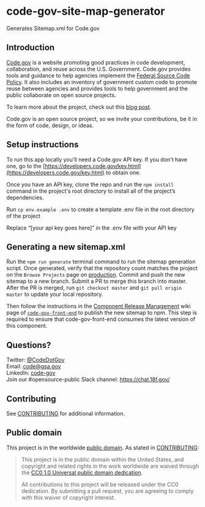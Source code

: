 # code-gov-site-map-generator
Generates Sitemap.xml for Code.gov

## Introduction

[Code.gov](https://code.gov) is a website promoting good practices in code development, collaboration, and reuse across the U.S.  Government. Code.gov provides tools and guidance to help agencies implement the [Federal Source Code Policy](https://sourcecode.cio.gov). It also includes an inventory of government custom code to promote reuse between agencies and provides tools to help government and the public collaborate on open source projects.

To learn more about the project, check out this [blog post](https://www.whitehouse.gov/blog/2016/08/08/peoples-code).

Code.gov is an open source project, so we invite your contributions, be it in the form of code, design, or ideas.

## Setup instructions
To run this app locally you'll need a Code.gov API key. If you don't have one, go to the [https://developers.code.gov/key.html](https://developers.code.gov/key.html) to obtain one.

Once you have an API key, clone the repo and run the `npm install` command in the project's root directory to install all of the project’s dependencies.

Run `cp env.example .env` to create a template .env file in the root directory of the project 

Replace “[your api key goes here]” in the .env file with your API key

## Generating a new sitemap.xml

Run the `npm run generate` terminal command to run the sitemap generation script. Once generated, verify that the repository count matches the project on the `Browse Projects` page on [production](https://code.gov/browse-projects?page=1&size=10&sort=data_quality). Commit and push the new sitemap to a new branch. Submit a PR to merge this branch into master. After the PR is merged, run `git checkout master` and `git pull origin master` to update your local repository.

Then follow the instructions in the [Component Release Management](https://github.com/GSA/code-gov-front-end/wiki/Component-release-management) wiki page of [`code-gov-front-end`](https://github.com/GSA/code-gov-front-end) to publish the new sitemap to npm. This step is required to ensure that code-gov-front-end consumes the latest version of this component.

## Questions?

Twitter: [@CodeDotGov](https://twitter.com/CodeDotGov) <br />
Email: [code@gsa.gov](mailto:code@gsa.gov) <br />
LinkedIn: [code-gov](https://www.linkedin.com/company/code-gov)<br />
Join our #opensource-public Slack channel: https://chat.18f.gov/<br />

## Contributing

See [CONTRIBUTING](CONTRIBUTING.md) for additional information.

## Public domain

This project is in the worldwide [public domain](LICENSE.md). As stated in [CONTRIBUTING](CONTRIBUTING.md):

> This project is in the public domain within the United States, and copyright and related rights in the work worldwide are waived through the [CC0 1.0 Universal public domain dedication](https://creativecommons.org/publicdomain/zero/1.0/).
>
> All contributions to this project will be released under the CC0 dedication. By submitting a pull request, you are agreeing to comply with this waiver of copyright interest.
